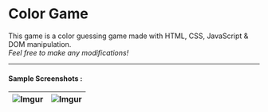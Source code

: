 # Color Game 
This game is a color guessing game made with HTML, CSS, JavaScript & DOM manipulation.<br>
*Feel free to make any modifications!*
<br><hr>
#### Sample Screenshots :<br>
| ![Imgur](https://i.imgur.com/tlKakZD.png)| ![Imgur](https://i.imgur.com/cuXhetd.png) |
|------------------------------------------|-------------------------------------------|
